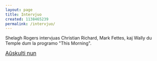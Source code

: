 ```yaml
---
layout: page
title: Intervjuo
created: 1138465239
permalink: /intervjuo/
---
```

Shelagh Rogers intervjuas Christian Richard, Mark Fettes, kaj Wally du Temple dum la programo "This Morning".

<big><a href="/files/intervjuo.rm">Aŭskulti nun</a></big>
